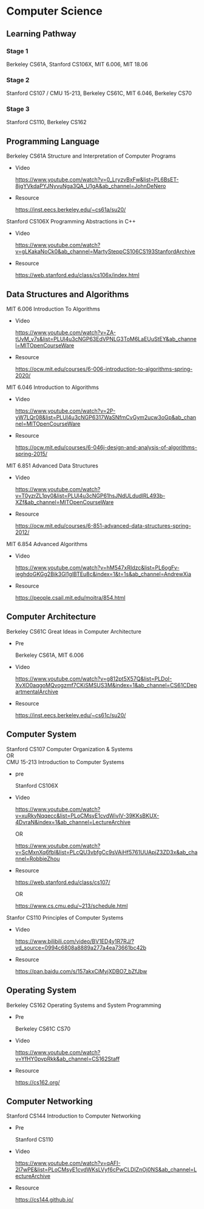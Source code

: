 # Computer Science

## Learning Pathway

### Stage 1

Berkeley CS61A, Stanford CS106X, MIT 6.006, MIT 18.06

### Stage 2

Stanford CS107 / CMU 15-213, Berkeley CS61C, MIT 6.046, Berkeley CS70

### Stage 3

Stanford CS110, Berkeley CS162

## Programming Language

Berkeley CS61A Structure and Interpretation of Computer Programs

- Video

    https://www.youtube.com/watch?v=0_LryzvBxFw&list=PL6BsET-8jgYVkdaPYJNyvuNga3QA_U1gA&ab_channel=JohnDeNero

- Resource

    https://inst.eecs.berkeley.edu/~cs61a/su20/

Stanford CS106X Programming Abstractions in C++

- Video

    https://www.youtube.com/watch?v=gLKakaNoCk0&ab_channel=MartySteppCS106CS193StanfordArchive

- Resource

    https://web.stanford.edu/class/cs106x/index.html

## Data Structures and Algorithms

MIT 6.006 Introduction To Algorithms

- Video

    https://www.youtube.com/watch?v=ZA-tUyM_y7s&list=PLUl4u3cNGP63EdVPNLG3ToM6LaEUuStEY&ab_channel=MITOpenCourseWare

- Resource

    https://ocw.mit.edu/courses/6-006-introduction-to-algorithms-spring-2020/

MIT 6.046 Introduction to Algorithms

- Video

    https://www.youtube.com/watch?v=2P-yW7LQr08&list=PLUl4u3cNGP6317WaSNfmCvGym2ucw3oGp&ab_channel=MITOpenCourseWare

- Resource

    https://ocw.mit.edu/courses/6-046j-design-and-analysis-of-algorithms-spring-2015/

MIT 6.851 Advanced Data Structures

- Video

    https://www.youtube.com/watch?v=T0yzrZL1py0&list=PLUl4u3cNGP61hsJNdULdudlRL493b-XZf&ab_channel=MITOpenCourseWare

- Resource

    https://ocw.mit.edu/courses/6-851-advanced-data-structures-spring-2012/

MIT 6.854 Advanced Algorithms

- Video

    https://www.youtube.com/watch?v=hM547xRIdzc&list=PL6ogFv-ieghdoGKGg2Bik3Gl1glBTEu8c&index=1&t=1s&ab_channel=AndrewXia

- Resource

    https://people.csail.mit.edu/moitra/854.html

## Computer Architecture

Berkeley CS61C Great Ideas in Computer Architecture

- Pre

    Berkeley CS61A, MIT 6.006

- Video

    https://www.youtube.com/watch?v=g812pt5X57Q&list=PLDoI-XvXO0aqgoMQvogzmf7CKiSMSUS3M&index=1&ab_channel=CS61CDepartmentalArchive

- Resource

    https://inst.eecs.berkeley.edu/~cs61c/su20/

## Computer System

Stanford CS107 Computer Organization & Systems  
OR  
CMU 15-213 Introduction to Computer Systems

- pre

    Stanford CS106X

- Video

    https://www.youtube.com/watch?v=xuRkyNqqecc&list=PLoCMsyE1cvdWivlV-39KKsBKUX-4DvraN&index=1&ab_channel=LectureArchive

    OR

    https://www.youtube.com/watch?v=ScMxnXq6fbI&list=PLcQU3vbfgCc9sVAiHf5761UUApjZ3ZD3x&ab_channel=RobbieZhou

- Resource

    https://web.stanford.edu/class/cs107/

    OR

    https://www.cs.cmu.edu/~213/schedule.html

Stanfor CS110 Principles of Computer Systems

- Video

    https://www.bilibili.com/video/BV1ED4y1R7RJ/?vd_source=0994c6808a8889a277a4ea73661bc42b

- Resource

    https://pan.baidu.com/s/157akxCiMyjXDBO7_bZfJbw

## Operating System

Berkeley CS162 Operating Systems and System Programming

- Pre

    Berkeley CS61C CS70

- Video

    https://www.youtube.com/watch?v=YfHY0pvpRkk&ab_channel=CS162Staff

- Resource

    https://cs162.org/

## Computer Networking

Stanford CS144 Introduction to Computer Networking

- Pre

    Stanford CS110

- Video

    https://www.youtube.com/watch?v=qAFI-2I7wPE&list=PLoCMsyE1cvdWKsLVyf6cPwCLDIZnOj0NS&ab_channel=LectureArchive

- Resource

    https://cs144.github.io/